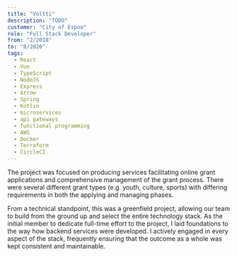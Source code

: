 ```yaml
---
title: "Voltti"
description: "TODO"
customer: "City of Espoo"
role: "Full Stack Developer"
from: "2/2018"
to: "8/2020"
tags:
  - React
  - Vue
  - TypeScript
  - NodeJS
  - Express
  - Arrow
  - Spring
  - Kotlin
  - microservices
  - api gateways
  - functional programming
  - AWS
  - Docker
  - Terraform
  - CircleCI
---
```

The project was focused on producing services facilitating online grant applications and comprehensive management of the grant process. There were several different grant types (e.g. youth, culture, sports) with differing requirements in both the applying and managing phases.

From a technical standpoint, this was a greenfield project, allowing our team to build from the ground up and select the entire technology stack. As the initial member to dedicate full-time effort to the project, I laid foundations to the way how backend services were developed. I actively engaged in every aspect of the stack, frequently ensuring that the outcome as a whole was kept consistent and maintainable.
